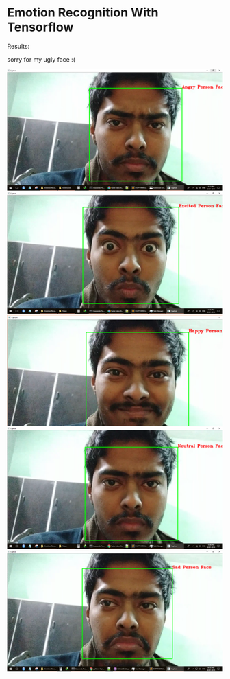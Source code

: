 # Emotion Recognition With Tensorflow

Results:

sorry for my ugly face :(

![alt text](https://github.com/tanmaypandey7/Emotion-Recognition-With-Tensorflow/blob/master/results/angry.png )
![alt text](https://github.com/tanmaypandey7/Emotion-Recognition-With-Tensorflow/blob/master/results/excited.png )
![alt text](https://github.com/tanmaypandey7/Emotion-Recognition-With-Tensorflow/blob/master/results/happy.png )
![alt text](https://github.com/tanmaypandey7/Emotion-Recognition-With-Tensorflow/blob/master/results/neutral_1.png )
![alt text](https://github.com/tanmaypandey7/Emotion-Recognition-With-Tensorflow/blob/master/results/sad.png )
